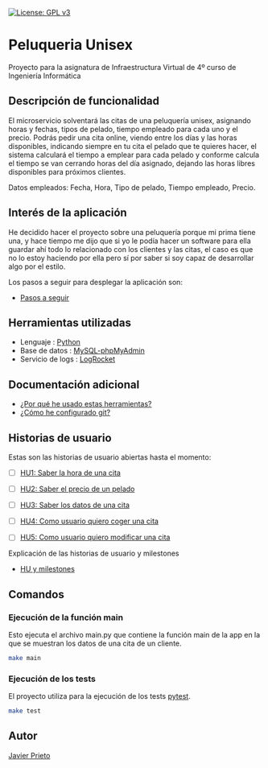 [![License: GPL v3](https://img.shields.io/badge/License-GPLv3-blue.svg)](https://www.gnu.org/licenses/gpl-3.0)

# Peluqueria Unisex
Proyecto para la asignatura de Infraestructura Virtual de 4º curso de Ingeniería Informática

## Descripción de funcionalidad

El microservicio solventará las citas de una peluquería unisex, asignando horas y fechas, tipos de pelado, tiempo empleado para cada uno y el precio.
Podrás pedir una cita online, viendo entre los días y las horas disponibles, indicando siempre en tu cita el pelado que te quieres hacer, el sistema calculará el tiempo a emplear para cada pelado y conforme calcula el tiempo se van cerrando horas del día asignado, dejando las horas libres disponibles para próximos clientes.

Datos empleados:
Fecha, Hora, Tipo de pelado, Tiempo empleado, Precio.

## Interés de la aplicación

He decidido hacer el proyecto sobre una peluquería porque mi prima tiene una, y hace tiempo me dijo que si yo le podía hacer un software para ella guardar ahí todo lo relacionado con los clientes y las citas, el caso es que no lo estoy haciendo por ella pero sí por saber si soy capaz de desarrollar algo por el estilo.

Los pasos a seguir para desplegar la aplicación son:

- [Pasos a seguir](./docs/pasos.md)

## Herramientas utilizadas

- Lenguaje : [Python](https://www.python.org)
- Base de datos : [MySQL-phpMyAdmin](https://www.phpmyadmin.net/)
- Servicio de logs : [LogRocket](https://logrocket.com/)

## Documentación adicional 

- [¿Por qué he usado estas herramientas?](./docs/herramientas.md)
- [¿Cómo he configurado git?](./docs/configuracion.md)

## Historias de usuario

Estas son las historias de usuario abiertas hasta el momento:

- [ ] [HU1: Saber la hora de una cita](https://github.com/JaviPrieto/PeluqueriaUnisex/issues/2)
- [ ] [HU2: Saber el precio de un pelado](https://github.com/JaviPrieto/PeluqueriaUnisex/issues/3)
- [ ] [HU3: Saber los datos de una cita](https://github.com/JaviPrieto/PeluqueriaUnisex/issues/6)
- [ ] [HU4: Como usuario quiero coger una cita](https://github.com/JaviPrieto/PeluqueriaUnisex/issues/14)
- [ ] [HU5: Como usuario quiero modificar una cita](https://github.com/JaviPrieto/PeluqueriaUnisex/issues/15)


Explicación de las historias de usuario y milestones 

- [HU y milestones](./docs/hu-milestones.md)

## Comandos

### Ejecución de la función main

Esto ejecuta el archivo main.py que contiene la función main de la app en la que se muestran los datos de una cita de un cliente.

```bash
make main
```

### Ejecución de los tests

El proyecto utiliza para la ejecución de los tests [pytest](https://docs.pytest.org/en/stable/).

```bash
make test
```

## Autor

[Javier Prieto](https://github.com/JaviPrieto) 
